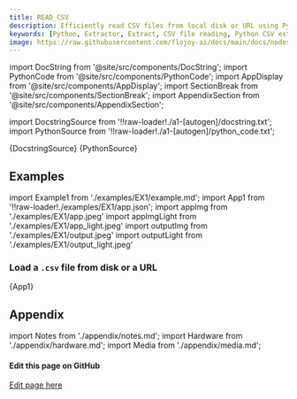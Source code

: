 ```yaml
---
title: READ_CSV
description: Efficiently read CSV files from local disk or URL using Python with Flojoy's READ_CSV node. Simplify data extraction and manipulation for enhanced analysis.
keywords: [Python, Extractor, Extract, CSV file reading, Python CSV extraction, Data extraction from CSV, Flojoy Read CSV node, Efficient data manipulation, CSV file handling, Python data extraction, Data analysis with CSV, CSV data processing, CSV data import in Python]
image: https://raw.githubusercontent.com/flojoy-ai/docs/main/docs/nodes/EXTRACTORS/FILE/READ_CSV/examples/EX1/output.jpeg
---
```


[//]: # (Custom component imports)

import DocString from '@site/src/components/DocString';
import PythonCode from '@site/src/components/PythonCode';
import AppDisplay from '@site/src/components/AppDisplay';
import SectionBreak from '@site/src/components/SectionBreak';
import AppendixSection from '@site/src/components/AppendixSection';

[//]: # (Docstring)

import DocstringSource from '!!raw-loader!./a1-[autogen]/docstring.txt';
import PythonSource from '!!raw-loader!./a1-[autogen]/python_code.txt';

<DocString>{DocstringSource}</DocString>
<PythonCode GLink='EXTRACTORS/FILE/READ_CSV/READ_CSV.py'>{PythonSource}</PythonCode>

<SectionBreak />

[//]: # (Examples)

## Examples

import Example1 from './examples/EX1/example.md';
import App1 from '!!raw-loader!./examples/EX1/app.json';
import appImg from './examples/EX1/app.jpeg'
import appImgLight from './examples/EX1/app_light.jpeg'
import outputImg from './examples/EX1/output.jpeg'
import outputLight from './examples/EX1/output_light.jpeg'

### Load a `.csv` file from disk or a URL

<AppDisplay 
    nodeLabel='READ_CSV'
    appImg={appImg}
    appLight={appImgLight}
    outputLight={outputLight}
    outputImg={outputImg}
    >
    {App1}
</AppDisplay>

<Example1 />

<SectionBreak />

[//]: # (Appendix)

## Appendix

import Notes from './appendix/notes.md';
import Hardware from './appendix/hardware.md';
import Media from './appendix/media.md';

<AppendixSection index={0} folderPath='nodes/EXTRACTORS/FILE/READ_CSV/appendix/'><Notes /></AppendixSection>
<AppendixSection index={1} folderPath='nodes/EXTRACTORS/FILE/READ_CSV/appendix/'><Hardware /></AppendixSection>
<AppendixSection index={2} folderPath='nodes/EXTRACTORS/FILE/READ_CSV/appendix/'><Media /></AppendixSection>

<SectionBreak />

[//]: # (Edit page on GitHub)

#### Edit this page on GitHub

[Edit page here](https://github.com/flojoy-ai/docs/tree/main/docs/nodes/EXTRACTORS/FILE/READ_CSV)
